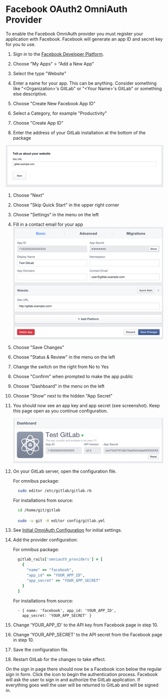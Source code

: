 # Facebook OAuth2 OmniAuth Provider

To enable the Facebook OmniAuth provider you must register your application with Facebook. Facebook will generate an app ID and secret key for you to use.

1.  Sign in to the [Facebook Developer Platform](https://developers.facebook.com/).

1. Choose "My Apps" &gt; "Add a New App"

1. Select the type "Website"

1. Enter a name for your app. This can be anything. Consider something like "&lt;Organization&gt;'s GitLab" or "&lt;Your Name&gt;'s GitLab" or
something else descriptive.

1. Choose "Create New Facebook App ID"

1. Select a Category, for example "Productivity"

1. Choose "Create App ID"

1. Enter the address of your GitLab installation at the bottom of the package

  ![Facebook Website URL](facebook_website_url.png)

1. Choose "Next"

1. Choose "Skip Quick Start" in the upper right corner

1. Choose "Settings" in the menu on the left

1. Fill in a contact email for your app
    ![Facebook App Settings](facebook_app_settings.png)

1. Choose "Save Changes"

1. Choose "Status & Review" in the menu on the left

1. Change the switch on the right from No to Yes

1. Choose "Confirm" when prompted to make the app public

1. Choose "Dashboard" in the menu on the left

1. Choose "Show" next to the hidden "App Secret"

1. You should now see an app key and app secret (see screenshot). Keep this page open as you continue configuration.

    ![Facebook API Keys](facebook_api_keys.png)

1.  On your GitLab server, open the configuration file.

    For omnibus package:

    ```sh
      sudo editor /etc/gitlab/gitlab.rb
    ```

    For installations from source:

    ```sh
      cd /home/git/gitlab

      sudo -u git -H editor config/gitlab.yml
    ```

1.  See [Initial OmniAuth Configuration](omniauth.md#initial-omniauth-configuration) for initial settings.

1.  Add the provider configuration:

    For omnibus package:

    ```ruby
      gitlab_rails['omniauth_providers'] = [
        {
          "name" => "facebook",
          "app_id" => "YOUR_APP_ID",
          "app_secret" => "YOUR_APP_SECRET"
        }
      ]
    ```

    For installations from source:

    ```
      - { name: 'facebook', app_id: 'YOUR_APP_ID',
        app_secret: 'YOUR_APP_SECRET' }
    ```

1.  Change 'YOUR_APP_ID' to the API key from Facebook page in step 10.

1.  Change 'YOUR_APP_SECRET' to the API secret from the Facebook page in step 10.

1.  Save the configuration file.

1.  Restart GitLab for the changes to take effect.

On the sign in page there should now be a Facebook icon below the regular sign in form. Click the icon to begin the authentication process. Facebook will ask the user to sign in and authorize the GitLab application. If everything goes well the user will be returned to GitLab and will be signed in.
